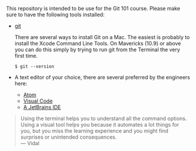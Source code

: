This repository is intended to be use for the Git 101 course. Please make sure to have the following tools installed:

-  [git](www.wizeline.com)

   There are several ways to install Git on a Mac. The easiest is probably to install the Xcode Command Line Tools. On Mavericks (10.9) or above you can do this simply by trying to run git from the Terminal the very first time.

   `$ git --version`

- A text editor of your choice, there are several preferred by the engineers here:

   - [Atom](https://atom.io/)
   - [Visual Code](https://code.visualstudio.com/)
   - [A JetBrains IDE](https://www.jetbrains.com/products.html?fromMenu)


> Using the terminal helps you to understand all the command options. Using a visual tool helps you because it automates a lot things for you, but you miss the learning experience and you might find surprises or unintended consequences.  
— Vidal